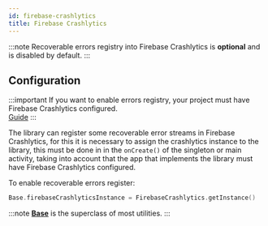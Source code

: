 ```yaml
---
id: firebase-crashlytics
title: Firebase Crashlytics
---
```


:::note
Recoverable errors registry into Firebase Crashlytics is **optional** and is disabled by default.
:::

## Configuration

:::important
If you want to enable errors registry, your project must have Firebase Crashlytics configured.<br/>
[Guide](https://firebase.google.com/docs/crashlytics/get-started?platform=android)
:::

The library can register some recoverable error streams in Firebase Crashlytics, for this it is necessary to assign the crashlytics instance to the 
library, this must be done in in the `onCreate()` of the singleton or main activity, taking into account that the app that implements the library must 
have Firebase Crashlytics configured.

To enable recoverable errors register:
```kotlin
Base.firebaseCrashlyticsInstance = FirebaseCrashlytics.getInstance()
```

:::note
<a href="../reference/androidutils/com.jeovanimartinez.androidutils/-base/index.html" target="_blank"><b>Base</b></a> is the superclass of  most utilities.
:::
